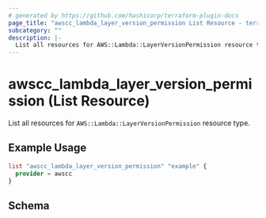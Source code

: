 ```yaml
---
# generated by https://github.com/hashicorp/terraform-plugin-docs
page_title: "awscc_lambda_layer_version_permission List Resource - terraform-provider-awscc"
subcategory: ""
description: |-
  List all resources for AWS::Lambda::LayerVersionPermission resource type.
---
```


# awscc_lambda_layer_version_permission (List Resource)

List all resources for `AWS::Lambda::LayerVersionPermission` resource type.

## Example Usage

```terraform
list "awscc_lambda_layer_version_permission" "example" {
  provider = awscc
}
```

<!-- schema generated by tfplugindocs -->
## Schema
